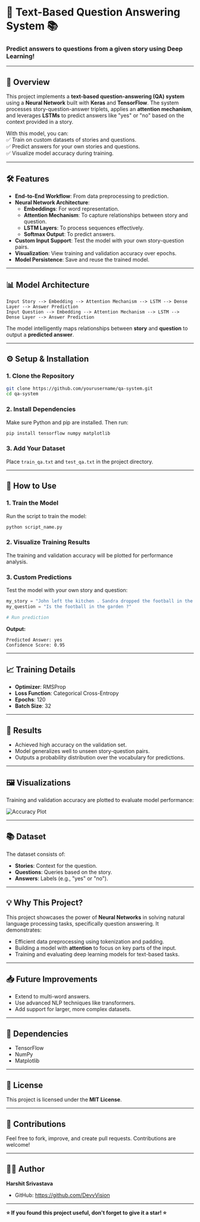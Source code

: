 # 🚀 **Text-Based Question Answering System** 📚  

### **Predict answers to questions from a given story using Deep Learning!**

---

## 🌟 **Overview**  
This project implements a **text-based question-answering (QA) system** using a **Neural Network** built with **Keras** and **TensorFlow**. The system processes story-question-answer triplets, applies an **attention mechanism**, and leverages **LSTMs** to predict answers like "yes" or "no" based on the context provided in a story.  

With this model, you can:  
✅ Train on custom datasets of stories and questions.  
✅ Predict answers for your own stories and questions.  
✅ Visualize model accuracy during training.  

---

## 🛠️ **Features**  
- **End-to-End Workflow**: From data preprocessing to prediction.  
- **Neural Network Architecture**:  
   - **Embeddings**: For word representation.  
   - **Attention Mechanism**: To capture relationships between story and question.  
   - **LSTM Layers**: To process sequences effectively.  
   - **Softmax Output**: To predict answers.  
- **Custom Input Support**: Test the model with your own story-question pairs.  
- **Visualization**: View training and validation accuracy over epochs.  
- **Model Persistence**: Save and reuse the trained model.  

---

## 📊 **Model Architecture**  

```
Input Story --> Embedding --> Attention Mechanism --> LSTM --> Dense Layer --> Answer Prediction
Input Question --> Embedding --> Attention Mechanism --> LSTM --> Dense Layer --> Answer Prediction
```

The model intelligently maps relationships between **story** and **question** to output a **predicted answer**.

---

## ⚙️ **Setup & Installation**  

### **1. Clone the Repository**  
```bash
git clone https://github.com/yourusername/qa-system.git
cd qa-system
```

### **2. Install Dependencies**  
Make sure Python and pip are installed. Then run:  
```bash
pip install tensorflow numpy matplotlib
```

### **3. Add Your Dataset**  
Place `train_qa.txt` and `test_qa.txt` in the project directory.  

---

## 🚀 **How to Use**  

### **1. Train the Model**  
Run the script to train the model:  
```bash
python script_name.py
```

### **2. Visualize Training Results**  
The training and validation accuracy will be plotted for performance analysis.  

### **3. Custom Predictions**  
Test the model with your own story and question:  

```python
my_story = "John left the kitchen . Sandra dropped the football in the garden ."
my_question = "Is the football in the garden ?"

# Run prediction
```

**Output:**  
```
Predicted Answer: yes  
Confidence Score: 0.95
```

---

## 📈 **Training Details**  
- **Optimizer**: RMSProp  
- **Loss Function**: Categorical Cross-Entropy  
- **Epochs**: 120  
- **Batch Size**: 32  

---

## 🎯 **Results**  
- Achieved high accuracy on the validation set.  
- Model generalizes well to unseen story-question pairs.  
- Outputs a probability distribution over the vocabulary for predictions.  

---

## 🖼️ **Visualizations**  
Training and validation accuracy are plotted to evaluate model performance:  

![Accuracy Plot](https://via.placeholder.com/600x300.png?text=Training+vs+Validation+Accuracy)

---

## 📚 **Dataset**  
The dataset consists of:  
- **Stories**: Context for the question.  
- **Questions**: Queries based on the story.  
- **Answers**: Labels (e.g., "yes" or "no").  

---

## 💡 **Why This Project?**  
This project showcases the power of **Neural Networks** in solving natural language processing tasks, specifically question answering. It demonstrates:  
- Efficient data preprocessing using tokenization and padding.  
- Building a model with **attention** to focus on key parts of the input.  
- Training and evaluating deep learning models for text-based tasks.  

---

## 📥 **Future Improvements**  
- Extend to multi-word answers.  
- Use advanced NLP techniques like transformers.  
- Add support for larger, more complex datasets.

---

## 🔗 **Dependencies**  
- TensorFlow  
- NumPy  
- Matplotlib  

---

## 📜 **License**  
This project is licensed under the **MIT License**.  

---

## 🙌 **Contributions**  
Feel free to fork, improve, and create pull requests. Contributions are welcome!  

---

## 🧑‍💻 **Author**  
**Harshit Srivastava**  
- GitHub: https://github.com/DevvVision

---

**⭐ If you found this project useful, don't forget to give it a star! ⭐**


